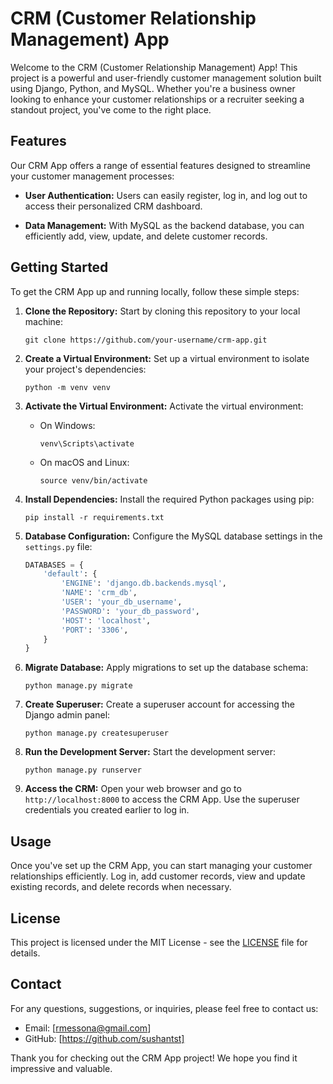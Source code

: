 # CRM (Customer Relationship Management) App

Welcome to the CRM (Customer Relationship Management) App! This project is a powerful and user-friendly customer management solution built using Django, Python, and MySQL. Whether you're a business owner looking to enhance your customer relationships or a recruiter seeking a standout project, you've come to the right place.

## Features

Our CRM App offers a range of essential features designed to streamline your customer management processes:

- **User Authentication:** Users can easily register, log in, and log out to access their personalized CRM dashboard.

- **Data Management:** With MySQL as the backend database, you can efficiently add, view, update, and delete customer records.

## Getting Started

To get the CRM App up and running locally, follow these simple steps:

1. **Clone the Repository:** Start by cloning this repository to your local machine:

   ```
   git clone https://github.com/your-username/crm-app.git
   ```

2. **Create a Virtual Environment:** Set up a virtual environment to isolate your project's dependencies:

   ```
   python -m venv venv
   ```

3. **Activate the Virtual Environment:** Activate the virtual environment:

   - On Windows:

     ```
     venv\Scripts\activate
     ```

   - On macOS and Linux:

     ```
     source venv/bin/activate
     ```

4. **Install Dependencies:** Install the required Python packages using pip:

   ```
   pip install -r requirements.txt
   ```

5. **Database Configuration:** Configure the MySQL database settings in the `settings.py` file:

   ```python
   DATABASES = {
       'default': {
           'ENGINE': 'django.db.backends.mysql',
           'NAME': 'crm_db',
           'USER': 'your_db_username',
           'PASSWORD': 'your_db_password',
           'HOST': 'localhost',
           'PORT': '3306',
       }
   }
   ```

6. **Migrate Database:** Apply migrations to set up the database schema:

   ```
   python manage.py migrate
   ```

7. **Create Superuser:** Create a superuser account for accessing the Django admin panel:

   ```
   python manage.py createsuperuser
   ```

8. **Run the Development Server:** Start the development server:

   ```
   python manage.py runserver
   ```

9. **Access the CRM:** Open your web browser and go to `http://localhost:8000` to access the CRM App. Use the superuser credentials you created earlier to log in.

## Usage

Once you've set up the CRM App, you can start managing your customer relationships efficiently. Log in, add customer records, view and update existing records, and delete records when necessary.


## License

This project is licensed under the MIT License - see the [LICENSE](LICENSE) file for details.

## Contact

For any questions, suggestions, or inquiries, please feel free to contact us:

- Email: [rmessona@gmail.com]
- GitHub: [https://github.com/sushantst]

Thank you for checking out the CRM App project! We hope you find it impressive and valuable.
